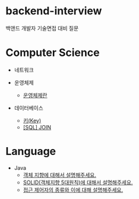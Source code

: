 # backend-interview
백앤드 개발자 기술면접 대비 질문

# Computer Science
+ 네트워크
  

+ 운영체제
  + [운영체제란][운영체제란]
  

+ 데이터베이스
  + [키(Key)][키]
  + [[SQL] JOIN][조인]



# Language
+ Java
  + [객체 지향에 대해서 설명해주세요.][객체지향]
  + [SOLID(객체지향 5대원칙)에 대해서 설명해주세요.][객체지향SOLID]
  + [접근 제어자의 종류와 이에 대해 설명해주세요.][접근제어자]


[객체지향]: https://github.com/daeuun/backend-interview/blob/main/Java/%EA%B0%9D%EC%B2%B4%EC%A7%80%ED%96%A5%EC%97%90%20%EB%8C%80%ED%95%B4%EC%84%9C%20%EC%84%A4%EB%AA%85%ED%95%B4%EC%A3%BC%EC%84%B8%EC%9A%94.md
[객체지향SOLID]: https://github.com/daeuun/backend-interview/blob/main/Java/SOLID(%EA%B0%9D%EC%B2%B4%EC%A7%80%ED%96%A5%205%EB%8C%80%EC%9B%90%EC%B9%99)%EC%97%90%20%EB%8C%80%ED%95%B4%EC%84%9C%20%EC%84%A4%EB%AA%85%ED%95%B4%EC%A3%BC%EC%84%B8%EC%9A%94.md
[접근제어자]: https://github.com/daeuun/backend-interview/blob/main/Java/%EC%A0%91%EA%B7%BC%20%EC%A0%9C%EC%96%B4%EC%9E%90%EC%9D%98%20%EC%A2%85%EB%A5%98%EC%99%80%20%EC%9D%B4%EC%97%90%20%EB%8C%80%ED%95%B4%20%EC%84%A4%EB%AA%85%ED%95%B4%EC%A3%BC%EC%84%B8%EC%9A%94.md
[키]: https://github.com/daeuun/backend-interview/blob/main/Java/%EA%B0%9D%EC%B2%B4%EC%A7%80%ED%96%A5%EC%97%90%20%EB%8C%80%ED%95%B4%EC%84%9C%20%EC%84%A4%EB%AA%85%ED%95%B4%EC%A3%BC%EC%84%B8%EC%9A%94.md
[조인]: https://github.com/daeuun/backend-interview/blob/main/Java/%EA%B0%9D%EC%B2%B4%EC%A7%80%ED%96%A5%EC%97%90%20%EB%8C%80%ED%95%B4%EC%84%9C%20%EC%84%A4%EB%AA%85%ED%95%B4%EC%A3%BC%EC%84%B8%EC%9A%94.md
[운영체제란]: https://github.com/daeuun/backend-interview/blob/main/Computer%20Science/OperatingSystem/%EC%9A%B4%EC%98%81%EC%B2%B4%EC%A0%9C%EB%9E%80.md
